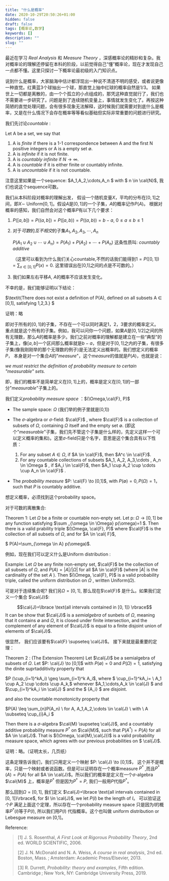 ```yaml
---
title: "什么是概率"
date: 2020-10-29T20:50:26+01:00
hidden: false
draft: false
tags: [概率论,数学]
keywords: []
description: ""
slug: ""
---
```


最近在学习 *Real Analysis* 和 *Measure Theory* ，深感概率论的精妙和复杂。我对概率论的理解还停留在本科的阶段，以前觉得自己“懂”概率论，现在才发现自己一点都不懂。这里只探讨一下概率论最初级的入门知识点。



说到什么是概率，大家脑海中估计都浮现出一种说不清道不明的感受，或者说更像一种直觉。红黄蓝3个球抽出一个球，那直觉上抽中红球的概率自然是$1/3$。 如果世上一切都是离散的，由一个个孤立的小点组成的，那凭这种直觉就行了，我们也不需要进一步研究了。问题是到了连续随机变量上，事情就发生变化了。再按这种简陋的直觉处理问题，会有很多现象无法解释，这时候我们就需要对到底什么是概率，又是在什么情况下会存在概率等等看似基础但实际非常重要的问题进行研究。



我们先讨论$\textit{countable}$ :

Let A be a set, we say that

1. A is $\textit{finite}$ if there is a 1-1 correspondence between A and the first N  positive integers or A is a empty set $\emptyset$.
2. A is $\textit{infinite}$​ if it is not finite.
3. A is $\textit{countably infinite}$ if $N \to \infty$.
4. A is $\textit{countable}$ if it is either finite or countably infinite.
5. A is $\textit{uncountable}$ if it is not countable.

注意这里如果是一个sequence: $A_1,A_2,\cdots,A_n $ with $  n \in \cal{N}$, 我们也说这个sequence可数。 



我们从本科阶段对概率的理解出发， 假设一个随机变量$X$，平均的分布在$[0,1]$之间，即$X \sim$ $\text{Uniform}[0,1]$。假设$A$是$[0,1]$的一个子集，$A$的概率记作$P(A)$。 根据对概率的感知，我们自然会对这个概率$P$有以下几个要求：

1. $P([a,b])=P((a,b])=P([a,b))=P((a,b))=b-a$, $0\leq a \leq b \leq 1$

2. 对于*可数*的*互不相交*的子集$A_1, A_2, A_3,\cdots , A_n$

   $P(A_1 \cup A_2 \cup \cdots \cup A_n)=P(A_1)+P(A_2)+\cdots+P(A_n)$ 								这条性质叫: $\textit{countably additive}$

   （这里可以看到为什么我们关心countable,不然的话我们能得到$1=P([0,1])=\sum_{x\in[0,1]}P(x)=0.$ 这里错误出在[0,1]之间的点是不可数的。）

3. 我们如果左右平移$A$, $A$的概率不应该发生变化。

不幸的是，我们能够证明以下结论：

$\textit{There does not exist a  definition of P(A), defined on all subsets A $\in$ [0,1], satisfying 1,2,3.} $

证明：略

即对于所有的$[0,1]$的子集，不存在一个可以同时满足1，2，3要求的概率定义。 重点就是这个所有的子集。例如，我可以问你一个问题，如果$A$是$[0,1/2]$之间的所有无理数，那么$A$的概率是多少。我们之前对概率的理解都是建立在一些“典型”的子集上，像$[a,b]$一个区间那么概率就是$b-a$，但是对于$[0,1]$之内的子集，有很多子集(像我刚刚举的那个无理数的例子)是无法定义出概率的。我们想定义的概率$P$， 本身是对一个集合$A$的"$measure$"，这个$measure$的值就是$P(A)$，也就是说：

$\textit{we must restrict the definition of probability measure to certain "measurable" sets.}$

即，我们的概率不是简单定义在$[0,1]$上的，概率是定义在$[0,1]$的一部分"$measurable$"子集上的。



我们定义$\textit{probability measure space}$ ：$(\Omega,\cal{F}, P)$

* The sample space: $\Omega$ (我们举的例子里就是[0,1])
* The $\sigma$-algebra or $\sigma$-field: $\cal{F}$ , where $\cal{F}$ is a collection of subsets of $\Omega$, containing $\Omega$ itself and the empty set $\emptyset$. (即这个"$measurable$"子集，我们先不管这个子集是什么样的，先定义这样一个可以定义概率的集和)。这里$\sigma$-field​只是个名字，意思是这个集合具有以下性质：
  1. For any subset $A \in \Omega$, if $A \in \cal{F}$, then $A^c \in \cal{F}$.
  2. For any countable collections of subsets $A_1, A_2, A_3,\cdots , A_n \in \Omega $ , if $A_i \in \cal{F}$, then $A_1 \cup A_2 \cup \cdots \cup A_n \in \cal{F}$ . 

* The $\textit{probability measure}$  $P: \cal{F} \to [0,1]$, with $P(\emptyset)=0, P(\Omega)=1$， such that $P$ is countably additive.

想定义概率，必须找到这个probability space。



对于可数的离散集合: 

Theorem 1: Let $\Omega$ be a finite or countable non-enpty set. Let p: $\Omega \to [0,1]$ be any function satisfying $\sum _{\omega \in \Omega} p(\omega)=1 $. Then there is a valid prability triple  $(\Omega, \cal{F}, P)$  where $\cal{F}$ is the collection of all subsets of $\Omega$, and for $A \in \cal{ F}$, 

$ P(A)=\sum_{\omega \in A} p(\omega)$.

例如，现在我们可以定义什么是Uniform distribution :

Example: Let $\Omega$  be  any finite non-empty set,  $\cal{F}$ be the  collection of all subsets of $\Omega$, and $P(A)= |A| / |\Omega|$ for all $A \in \cal{F}$ (where $|A|$ is the cardinality of the set $A$ ).  Then $(\Omega, \cal{F}, P)$ is a valid probability triple, called the uniform distribution  on $\Omega$ , written Uniform$(\Omega)$.



可是对于连续集合呢? 我们另$\Omega=[0,1]$, 那么现在$\cal{F}$ 是什么。如果我们定义一个集合 $\cal{J}$:

$$\cal{J}=\lbrace \text{all intervals contained in [0, 1]} \rbrace$$  It can be show that $\cal{J}$ is a *semialgebra* of sunbets of $\Omega$, meaning that it contains $\emptyset$ and $\Omega$, it is closed under finite intersection, and the complement of any element of $\cal{J}$ is equal to a finite disjoint union of elements of $\cal{J}$.

很显然， 我们应该要有$\cal{F} \supseteq \cal{J}$。 接下来就是最重要的定理：

Theorem 2 : (The Extension Theorem)  Let $\cal{J}$ be a semialgebra of subsets of $\Omega$. Let $P: \cal{J} \to [0,1]$ with $P(\emptyset)=0$ and $P(\Omega)=1$, satisfying the dinite suprtadditivity property that

$P (\cup_{i=1}^kA_i) \geq \sum_{i=1}^k A_i$, where $ \cup_{i=1}^kA_i= \ A_1 \cup A_2 \cup \cdots \cup A_k,$ whenever $A_1,\cdots,A_k \in \cal{J} $ and $\cup_{i=1}^kA_i \in \cal{J} $ and  the $ {A_i} $ are  disjoint​.    

and also the countable monotonicity property that

$P(A) \leq \sum_{n}P(A_n) \ for A, A_1,A_2,\cdots \in \cal{J} \ with \ A \subseteq \cup_{i}A_i $

Then there is a $\sigma$-algebra $\cal{M}  \supseteq \cal{J}$, and a countably additive probability measure $P^\ast$ on $\cal{M}$, such that $P(A^\ast)=P(A)$ for all $A \in \cal{J}$. That is $(\Omega, \cal{M},\cal{J})$ is a valid probability measure space, which agrees with our previous probabilities on $ \cal{J}$.

证明：略。（证明太长，几页纸）



这条定理告诉我们，我们只用定义一个映射 $P: \cal{J} \to [0,1]$， 这个并不是概率，只是一个映射或者说函数。但是可以证明存在一个概率measure $P^\ast$ ,而且$P^\ast(A)=P(A)$ for all $A \in \cal{J}$。所以我们的概率是定义在一个$\sigma$-algebra $\cal{M}$ 上，概率是$P^\ast$ 但是因为$P^\ast=P$, 我们一般用$P$代指$P^\ast$。



那么回到$\Omega=[0,1]$, 我们定义 $\cal{J}=\lbrace \text{all intervals contained in [0, 1]}\rbrace$, for $I \in \cal{J}$, we let $P(I)$ be the length of $I$。 可以验证这个$P$ 满足上面这个定理，所以存在一个probability measure space 只是因为$I$的概率$P^\ast(I)$等于$P(I)$, 所以我们用$P(I)$ 代指概率。这个也叫做 uniform  distribution​ or ​Lebesgue measure​ on [0,1]。

 



Reference:

>[1] J. S. Rosenthal, *A First Look at Rigorous Probability Theory*, 2nd ed. WORLD SCIENTIFIC, 2006.
>
>[2] J. N. McDonald and N. A. Weiss, *A course in real analysis*, 2nd ed. Boston, Mass. ; Amsterdam: Academic Press/Elsevier, 2013.
>
>[3] R. Durrett, *Probability: theory and examples*, Fifth edition. Cambridge ; New York, NY: Cambridge University Press, 2019.

 

















